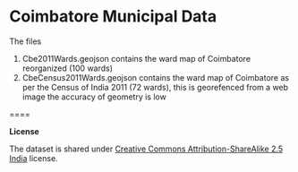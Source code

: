 Coimbatore Municipal Data
====


The files

1. Cbe2011Wards.geojson contains the ward map of Coimbatore reorganized 
   (100 wards)
2. CbeCensus2011Wards.geojson contains the ward map of Coimbatore as per
   the Census of India 2011 (72 wards), this is georefenced from a web image
   the accuracy of geometry is low


====

**License**

The dataset is shared under [Creative Commons Attribution-ShareAlike 2.5 India](http://creativecommons.org/licenses/by-sa/2.5/in/) license.
